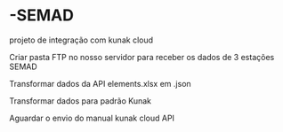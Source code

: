 # -SEMAD
projeto de integração com kunak cloud

Criar pasta FTP no nosso servidor para receber os dados de 3 estações SEMAD

Transformar dados da API elements.xlsx em .json

Transformar dados para padrão Kunak

Aguardar o envio do manual kunak cloud API
